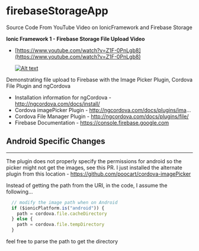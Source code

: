 # firebaseStorageApp
Source Code From YouTube Video on IonicFramework and Firebase Storage

**Ionic Framework 1 - Firebase Storage File Upload Video**
- [https://www.youtube.com/watch?v=Z1F-0PnLgb8](https://www.youtube.com/watch?v=Z1F-0PnLgb8)
 
  [![Alt text](https://img.youtube.com/vi/Z1F-0PnLgb8/0.jpg)](https://www.youtube.com/watch?v=Z1F-0PnLgb8)

Demonstrating file upload to Firebase with the Image Picker Plugin, Cordova File Plugin and ngCordova

- Installation information for ngCordova - http://ngcordova.com/docs/install/
- Cordova imagePicker Plugin - http://ngcordova.com/docs/plugins/ima...
- Cordova File Manager Plugin - http://ngcordova.com/docs/plugins/file/
- Firebase Documentation - https://console.firebase.google.com


## Android Specific Changes
---
The plugin does not properly specify the permissions for android so the picker might not get the images, see this PR.
I just installed the alternate plugin from this location - https://github.com/poocart/cordova-imagePicker

Instead of getting the path from the URI, in the code, I assume the following...

```JavaScript
  // modify the image path when on Android
  if ($ionicPlatform.is("android")) {
    path = cordova.file.cacheDirectory
  } else {
    path = cordova.file.tempDirectory
  }
```
feel free to parse the path to get the directory